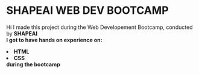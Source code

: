 # SHAPEAI WEB DEV BOOTCAMP
Hi I made this project during the Web Developement Bootcamp, conducted by <b> SHAPEAI
<br>I got to have hands on experience on:
<li>HTML
<li>CSS
<br>during the bootcamp
